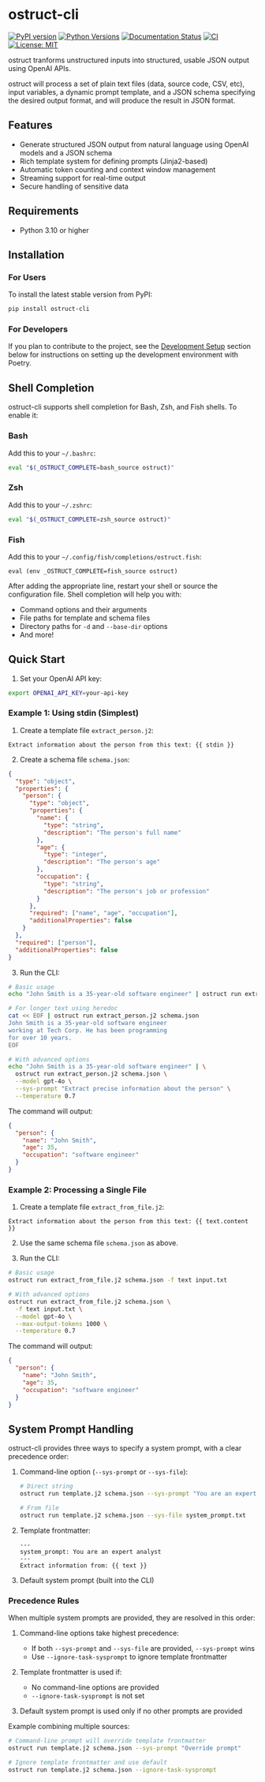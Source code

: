 # ostruct-cli

[![PyPI version](https://badge.fury.io/py/ostruct-cli.svg)](https://badge.fury.io/py/ostruct-cli)
[![Python Versions](https://img.shields.io/pypi/pyversions/ostruct-cli.svg)](https://pypi.org/project/ostruct-cli)
[![Documentation Status](https://readthedocs.org/projects/ostruct/badge/?version=latest)](https://ostruct.readthedocs.io/en/latest/?badge=latest)
[![CI](https://github.com/yaniv-golan/ostruct/actions/workflows/ci.yml/badge.svg)](https://github.com/yaniv-golan/ostruct/actions/workflows/ci.yml)
[![License: MIT](https://img.shields.io/badge/License-MIT-yellow.svg)](https://opensource.org/licenses/MIT)

ostruct tranforms unstructured inputs into structured, usable JSON output using OpenAI APIs.

ostruct will process a set of plain text files (data, source code, CSV, etc), input variables, a dynamic prompt template, and a JSON schema specifying the desired output format, and will produce the result in JSON format.

## Features

- Generate structured JSON output from natural language using OpenAI models and a JSON schema
- Rich template system for defining prompts (Jinja2-based)
- Automatic token counting and context window management
- Streaming support for real-time output
- Secure handling of sensitive data

## Requirements

- Python 3.10 or higher

## Installation

### For Users

To install the latest stable version from PyPI:

```bash
pip install ostruct-cli
```

### For Developers

If you plan to contribute to the project, see the [Development Setup](#development-setup) section below for instructions on setting up the development environment with Poetry.

## Shell Completion

ostruct-cli supports shell completion for Bash, Zsh, and Fish shells. To enable it:

### Bash

Add this to your `~/.bashrc`:

```bash
eval "$(_OSTRUCT_COMPLETE=bash_source ostruct)"
```

### Zsh

Add this to your `~/.zshrc`:

```bash
eval "$(_OSTRUCT_COMPLETE=zsh_source ostruct)"
```

### Fish

Add this to your `~/.config/fish/completions/ostruct.fish`:

```fish
eval (env _OSTRUCT_COMPLETE=fish_source ostruct)
```

After adding the appropriate line, restart your shell or source the configuration file.
Shell completion will help you with:

- Command options and their arguments
- File paths for template and schema files
- Directory paths for `-d` and `--base-dir` options
- And more!

## Quick Start

1. Set your OpenAI API key:

```bash
export OPENAI_API_KEY=your-api-key
```

### Example 1: Using stdin (Simplest)

1. Create a template file `extract_person.j2`:

```jinja
Extract information about the person from this text: {{ stdin }}
```

2. Create a schema file `schema.json`:

```json
{
  "type": "object",
  "properties": {
    "person": {
      "type": "object",
      "properties": {
        "name": {
          "type": "string",
          "description": "The person's full name"
        },
        "age": {
          "type": "integer",
          "description": "The person's age"
        },
        "occupation": {
          "type": "string",
          "description": "The person's job or profession"
        }
      },
      "required": ["name", "age", "occupation"],
      "additionalProperties": false
    }
  },
  "required": ["person"],
  "additionalProperties": false
}
```

3. Run the CLI:

```bash
# Basic usage
echo "John Smith is a 35-year-old software engineer" | ostruct run extract_person.j2 schema.json

# For longer text using heredoc
cat << EOF | ostruct run extract_person.j2 schema.json
John Smith is a 35-year-old software engineer
working at Tech Corp. He has been programming
for over 10 years.
EOF

# With advanced options
echo "John Smith is a 35-year-old software engineer" | \
  ostruct run extract_person.j2 schema.json \
  --model gpt-4o \
  --sys-prompt "Extract precise information about the person" \
  --temperature 0.7
```

The command will output:

```json
{
  "person": {
    "name": "John Smith",
    "age": 35,
    "occupation": "software engineer"
  }
}
```

### Example 2: Processing a Single File

1. Create a template file `extract_from_file.j2`:

```jinja
Extract information about the person from this text: {{ text.content }}
```

2. Use the same schema file `schema.json` as above.

3. Run the CLI:

```bash
# Basic usage
ostruct run extract_from_file.j2 schema.json -f text input.txt

# With advanced options
ostruct run extract_from_file.j2 schema.json \
  -f text input.txt \
  --model gpt-4o \
  --max-output-tokens 1000 \
  --temperature 0.7
```

The command will output:

```json
{
  "person": {
    "name": "John Smith",
    "age": 35,
    "occupation": "software engineer"
  }
}
```

## System Prompt Handling

ostruct-cli provides three ways to specify a system prompt, with a clear precedence order:

1. Command-line option (`--sys-prompt` or `--sys-file`):

   ```bash
   # Direct string
   ostruct run template.j2 schema.json --sys-prompt "You are an expert analyst"

   # From file
   ostruct run template.j2 schema.json --sys-file system_prompt.txt
   ```

2. Template frontmatter:

   ```jinja
   ---
   system_prompt: You are an expert analyst
   ---
   Extract information from: {{ text }}
   ```

3. Default system prompt (built into the CLI)

### Precedence Rules

When multiple system prompts are provided, they are resolved in this order:

1. Command-line options take highest precedence:
   - If both `--sys-prompt` and `--sys-file` are provided, `--sys-prompt` wins
   - Use `--ignore-task-sysprompt` to ignore template frontmatter

2. Template frontmatter is used if:
   - No command-line options are provided
   - `--ignore-task-sysprompt` is not set

3. Default system prompt is used only if no other prompts are provided

Example combining multiple sources:

```bash
# Command-line prompt will override template frontmatter
ostruct run template.j2 schema.json --sys-prompt "Override prompt"

# Ignore template frontmatter and use default
ostruct run template.j2 schema.json --ignore-task-sysprompt
```
